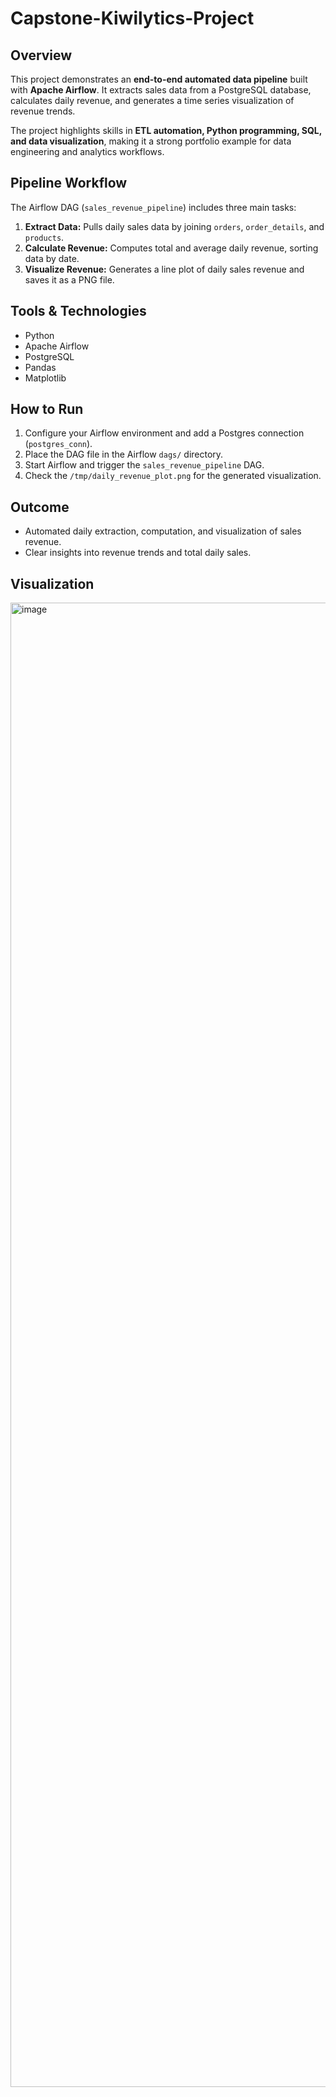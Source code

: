 # Capstone-Kiwilytics-Project

## Overview
This project demonstrates an **end-to-end automated data pipeline** built with **Apache Airflow**. It extracts sales data from a PostgreSQL database, calculates daily revenue, and generates a time series visualization of revenue trends.

The project highlights skills in **ETL automation, Python programming, SQL, and data visualization**, making it a strong portfolio example for data engineering and analytics workflows.

## Pipeline Workflow
The Airflow DAG (`sales_revenue_pipeline`) includes three main tasks:

1. **Extract Data:** Pulls daily sales data by joining `orders`, `order_details`, and `products`.  
2. **Calculate Revenue:** Computes total and average daily revenue, sorting data by date.  
3. **Visualize Revenue:** Generates a line plot of daily sales revenue and saves it as a PNG file.

## Tools & Technologies
- Python  
- Apache Airflow  
- PostgreSQL  
- Pandas  
- Matplotlib  

## How to Run
1. Configure your Airflow environment and add a Postgres connection (`postgres_conn`).  
2. Place the DAG file in the Airflow `dags/` directory.  
3. Start Airflow and trigger the `sales_revenue_pipeline` DAG.  
4. Check the `/tmp/daily_revenue_plot.png` for the generated visualization.

## Outcome
- Automated daily extraction, computation, and visualization of sales revenue.  
- Clear insights into revenue trends and total daily sales.  

## Visualization
<img width="4170" height="2375" alt="image" src="https://github.com/user-attachments/assets/9d67e65f-d6d1-490e-890a-0889901afd4b" />

